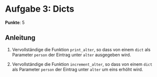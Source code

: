# Aufgabe 3: Dicts

**Punkte**: 5


## Anleitung

1. Vervollständige die Funktion `print_alter`, so dass von einem `dict` als Parameter `person` der Eintrag unter `alter` ausgegeben wird.

2. Vervollständige die Funktion `increment_alter`, so dass von einem `dict` als Parameter `person` der Eintrag unter `alter` um eins erhöht wird.

